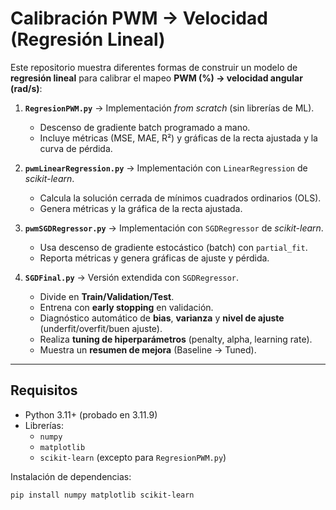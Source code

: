 # Calibración PWM → Velocidad (Regresión Lineal)

Este repositorio muestra diferentes formas de construir un modelo de **regresión lineal** para calibrar el mapeo **PWM (%) → velocidad angular (rad/s)**:

1. **`RegresionPWM.py`** → Implementación *from scratch* (sin librerías de ML).  
   - Descenso de gradiente batch programado a mano.  
   - Incluye métricas (MSE, MAE, R²) y gráficas de la recta ajustada y la curva de pérdida.  

2. **`pwmLinearRegression.py`** → Implementación con `LinearRegression` de *scikit-learn*.  
   - Calcula la solución cerrada de mínimos cuadrados ordinarios (OLS).  
   - Genera métricas y la gráfica de la recta ajustada.  

3. **`pwmSGDRegressor.py`** → Implementación con `SGDRegressor` de *scikit-learn*.  
   - Usa descenso de gradiente estocástico (batch) con `partial_fit`.  
   - Reporta métricas y genera gráficas de ajuste y pérdida.  

4. **`SGDFinal.py`** → Versión extendida con `SGDRegressor`.  
   - Divide en **Train/Validation/Test**.  
   - Entrena con **early stopping** en validación.  
   - Diagnóstico automático de **bias**, **varianza** y **nivel de ajuste** (underfit/overfit/buen ajuste).  
   - Realiza **tuning de hiperparámetros** (penalty, alpha, learning rate).  
   - Muestra un **resumen de mejora** (Baseline → Tuned).  

---

## Requisitos

- Python 3.11+ (probado en 3.11.9)  
- Librerías:
  - `numpy`
  - `matplotlib`
  - `scikit-learn` (excepto para `RegresionPWM.py`)

Instalación de dependencias:

```bash
pip install numpy matplotlib scikit-learn
